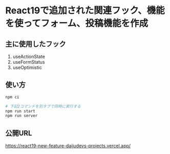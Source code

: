 # React19で追加された関連フック、機能を使ってフォーム、投稿機能を作成

## 主に使用したフック
1. useActionState
2. useFormStatus
3. useOptimistic

## 使い方

```bash
npm ci

# 下記2コマンドを別タブで同時に実行する
npm run start
npm run server
```

## 公開URL
https://react19-new-feature-daijudevs-projects.vercel.app/
